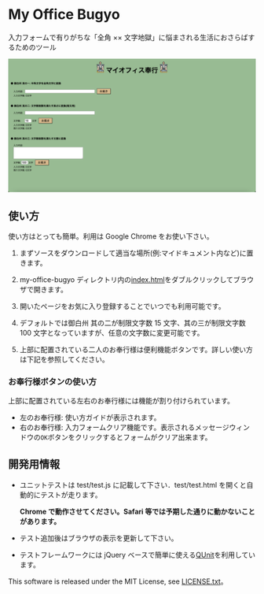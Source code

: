 # My Office Bugyo

入力フォームで有りがちな「全角 ×× 文字地獄」に悩まされる生活におさらばするためのツール

![My-Office-Bugyo](images/my-office-bugyo.png)

## 使い方

使い方はとっても簡単。利用は Google Chrome をお使い下さい。

1. まずソースをダウンロードして適当な場所(例:マイドキュメント内など)に置きます。

2. my-office-bugyo ディレクトリ内の[index.html](index.html)をダブルクリックしてブラウザで開きます。

3. 開いたページをお気に入り登録することでいつでも利用可能です。

4. デフォルトでは御白州 其の二が制限文字数 15 文字、其の三が制限文字数 100 文字となっていますが、任意の文字数に変更可能です。

5. 上部に配置されている二人のお奉行様は便利機能ボタンです。詳しい使い方は下記を参照してください。

### お奉行様ボタンの使い方

上部に配置されている左右のお奉行様には機能が割り付けられています。

- 左のお奉行様: 使い方ガイドが表示されます。
- 右のお奉行様: 入力フォームクリア機能です。表示されるメッセージウィンドウの`OK`ボタンをクリックするとフォームがクリア出来ます。

## 開発用情報

- ユニットテストは test/test.js に記載して下さい．test/test.html を開くと自動的にテストが走ります。

  **Chrome で動作させてください。Safari 等では予期した通りに動かないことがあります。**

- テスト追加後はブラウザの表示を更新して下さい。

- テストフレームワークには jQuery ベースで簡単に使える[QUnit](http://qunitjs.com/)を利用しています。

This software is released under the MIT License, see [LICENSE.txt](LICENSE.txt)。

